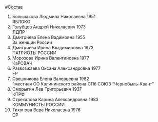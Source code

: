 #Состав
1. Большакова Людмила Николаевна 1951   
    ЯБЛОКО
2. Голубцов Андрей Николаевич 1973   
    ЛДПР
3. Дмитриева Елена Вадимовна 1955   
    За женщин России
4. Дмитриева Ирина Владимировна 1973   
    ПАТРИОТЫ РОССИИ
5. Морозова Ирина Валентиновна 1977   
    КаРОВАЧ
6. Развозжаева Оксана Александровна 1977   
    ЕР
7. Свешникова Елена Валерьевна 1982   
    "местная ОО Калининского района СПб СОЮЗ "Чернобыль-Квант"
8. Сморыгин Лев Григорьевич 1937   
    КПРФ
9. Стрекалова Карина Александровна 1983   
    КОММУНИСТЫ РОССИИ
10. Тихонова Вера Николаевна 1976   
    СР
